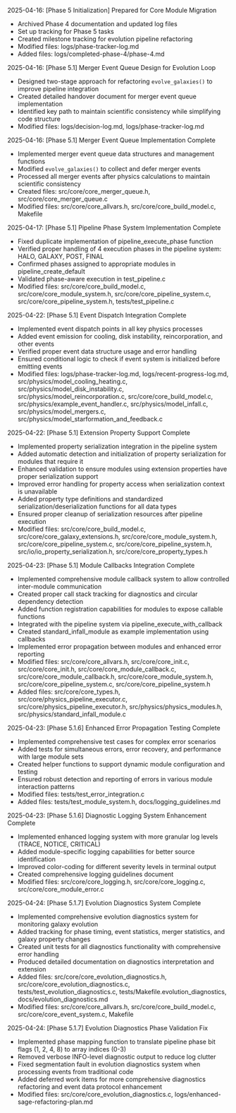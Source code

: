 <!-- Purpose: Record completed milestones -->
<!-- Update Rules: 
- Update from the bottom only!
- 100-word limit per entry! 
- Include:
  • Today's date and phase identifier
  • Milestone summary
  • List of new, modified and deleted files (exclude log files)
-->

2025-04-16: [Phase 5 Initialization] Prepared for Core Module Migration
- Archived Phase 4 documentation and updated log files
- Set up tracking for Phase 5 tasks
- Created milestone tracking for evolution pipeline refactoring
- Modified files: logs/phase-tracker-log.md
- Added files: logs/completed-phase-4/phase-4.md

2025-04-16: [Phase 5.1] Merger Event Queue Design for Evolution Loop
- Designed two-stage approach for refactoring `evolve_galaxies()` to improve pipeline integration
- Created detailed handover document for merger event queue implementation
- Identified key path to maintain scientific consistency while simplifying code structure
- Modified files: logs/decision-log.md, logs/phase-tracker-log.md

2025-04-16: [Phase 5.1] Merger Event Queue Implementation Complete
- Implemented merger event queue data structures and management functions
- Modified `evolve_galaxies()` to collect and defer merger events 
- Processed all merger events after physics calculations to maintain scientific consistency
- Created files: src/core/core_merger_queue.h, src/core/core_merger_queue.c
- Modified files: src/core/core_allvars.h, src/core/core_build_model.c, Makefile

2025-04-17: [Phase 5.1] Pipeline Phase System Implementation Complete
- Fixed duplicate implementation of pipeline_execute_phase function
- Verified proper handling of 4 execution phases in the pipeline system: HALO, GALAXY, POST, FINAL
- Confirmed phases assigned to appropriate modules in pipeline_create_default
- Validated phase-aware execution in test_pipeline.c
- Modified files: src/core/core_build_model.c, src/core/core_module_system.h, src/core/core_pipeline_system.c, src/core/core_pipeline_system.h, tests/test_pipeline.c

2025-04-22: [Phase 5.1] Event Dispatch Integration Complete
- Implemented event dispatch points in all key physics processes
- Added event emission for cooling, disk instability, reincorporation, and other events
- Verified proper event data structure usage and error handling
- Ensured conditional logic to check if event system is initialized before emitting events
- Modified files: logs/phase-tracker-log.md, logs/recent-progress-log.md, src/physics/model_cooling_heating.c, src/physics/model_disk_instability.c, src/physics/model_reincorporation.c, src/core/core_build_model.c, src/physics/example_event_handler.c, src/physics/model_infall.c, src/physics/model_mergers.c, src/physics/model_starformation_and_feedback.c

2025-04-22: [Phase 5.1] Extension Property Support Complete
- Implemented property serialization integration in the pipeline system
- Added automatic detection and initialization of property serialization for modules that require it
- Enhanced validation to ensure modules using extension properties have proper serialization support
- Improved error handling for property access when serialization context is unavailable
- Added property type definitions and standardized serialization/deserialization functions for all data types
- Ensured proper cleanup of serialization resources after pipeline execution
- Modified files: src/core/core_build_model.c, src/core/core_galaxy_extensions.h, src/core/core_module_system.h, src/core/core_pipeline_system.c, src/core/core_pipeline_system.h, src/io/io_property_serialization.h, src/core/core_property_types.h

2025-04-23: [Phase 5.1] Module Callbacks Integration Complete
- Implemented comprehensive module callback system to allow controlled inter-module communication
- Created proper call stack tracking for diagnostics and circular dependency detection
- Added function registration capabilities for modules to expose callable functions
- Integrated with the pipeline system via pipeline_execute_with_callback
- Created standard_infall_module as example implementation using callbacks
- Implemented error propagation between modules and enhanced error reporting
- Modified files: src/core/core_allvars.h, src/core/core_init.c, src/core/core_init.h, src/core/core_module_callback.c, src/core/core_module_callback.h, src/core/core_module_system.h, src/core/core_pipeline_system.c, src/core/core_pipeline_system.h
- Added files: src/core/core_types.h, src/core/physics_pipeline_executor.c, src/core/physics_pipeline_executor.h, src/physics/physics_modules.h, src/physics/standard_infall_module.c

2025-04-23: [Phase 5.1.6] Enhanced Error Propagation Testing Complete
- Implemented comprehensive test cases for complex error scenarios
- Added tests for simultaneous errors, error recovery, and performance with large module sets
- Created helper functions to support dynamic module configuration and testing
- Ensured robust detection and reporting of errors in various module interaction patterns
- Modified files: tests/test_error_integration.c
- Added files: tests/test_module_system.h, docs/logging_guidelines.md

2025-04-23: [Phase 5.1.6] Diagnostic Logging System Enhancement Complete
- Implemented enhanced logging system with more granular log levels (TRACE, NOTICE, CRITICAL)
- Added module-specific logging capabilities for better source identification
- Improved color-coding for different severity levels in terminal output
- Created comprehensive logging guidelines document
- Modified files: src/core/core_logging.h, src/core/core_logging.c, src/core/core_module_error.c

2025-04-24: [Phase 5.1.7] Evolution Diagnostics System Complete
- Implemented comprehensive evolution diagnostics system for monitoring galaxy evolution
- Added tracking for phase timing, event statistics, merger statistics, and galaxy property changes
- Created unit tests for all diagnostics functionality with comprehensive error handling
- Produced detailed documentation on diagnostics interpretation and extension
- Added files: src/core/core_evolution_diagnostics.h, src/core/core_evolution_diagnostics.c, tests/test_evolution_diagnostics.c, tests/Makefile.evolution_diagnostics, docs/evolution_diagnostics.md
- Modified files: src/core/core_allvars.h, src/core/core_build_model.c, src/core/core_event_system.c, Makefile

2025-04-24: [Phase 5.1.7] Evolution Diagnostics Phase Validation Fix
- Implemented phase mapping function to translate pipeline phase bit flags (1, 2, 4, 8) to array indices (0-3)
- Removed verbose INFO-level diagnostic output to reduce log clutter
- Fixed segmentation fault in evolution diagnostics system when processing events from traditional code
- Added deferred work items for more comprehensive diagnostics refactoring and event data protocol enhancement
- Modified files: src/core/core_evolution_diagnostics.c, logs/enhanced-sage-refactoring-plan.md
